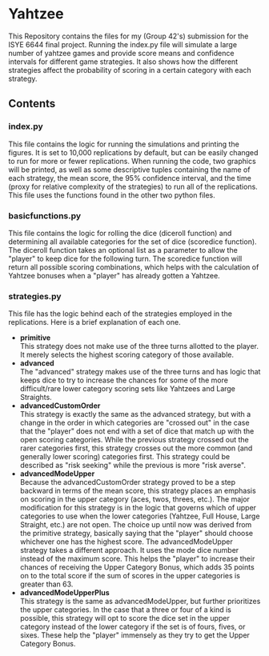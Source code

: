 # Yahtzee
This Repository contains the files for my (Group 42's) submission for the ISYE 6644 final project. Running the index.py file will simulate a large number of yahtzee games and provide score means and confidence intervals for different game strategies. It also shows how the different strategies affect the probability of scoring in a certain category with each strategy.
## Contents
### index.py
This file contains the logic for running the simulations and printing the figures. It is set to 10,000 replications by default, but can be easily changed to run for more or fewer replications. When running the code, two graphics will be printed, as well as some descriptive tuples containing the name of each strategy, the mean score, the 95% confidence interval, and the time (proxy for relative complexity of the strategies) to run all of the replications. This file uses the functions found in the other two python files.
### basicfunctions.py
This file contains the logic for rolling the dice (diceroll function) and determining all available categories for the set of dice (scoredice function). The diceroll function takes an optional list as a parameter to allow the "player" to keep dice for the following turn. The scoredice function will return all possible scoring combinations, which helps with the calculation of Yahtzee bonuses when a "player" has already gotten a Yahtzee.
### strategies.py
This file has the logic behind each of the strategies employed in the replications. Here is a brief explanation of each one.
* **primitive** \
This strategy does not make use of the three turns allotted to the player. It merely selects the highest scoring category of those available.
*  **advanced** \
The "advanced" strategy makes use of the three turns and has logic that keeps dice to try to increase the chances for some of the more difficult/rare lower category scoring sets like Yahtzees and Large Straights.
* **advancedCustomOrder** \
This strategy is exactly the same as the advanced strategy, but with a change in the order in which categories are "crossed out" in the case that the "player" does not end with a set of dice that match up with the open scoring categories. While the previous strategy crossed out the rarer categories first, this strategy crosses out the more common (and generally lower scoring) categories first. This strategy could be described as "risk seeking" while the previous is more "risk averse".
* **advancedModeUpper** \
Because the advancedCustomOrder strategy proved to be a step backward in terms of the mean score, this strategy places an emphasis on scoring in the upper category (aces, twos, threes, etc.). The major modification for this strategy is in the logic that governs which of upper categories to use when the lower categories (Yahtzee, Full House, Large Straight, etc.) are not open. The choice up until now was derived from the primitive strategy, basically saying that the "player" should choose whichever one has the highest score. The advancedModeUpper strategy takes a different approach. It uses the mode dice number instead of the maximum score. This helps the "player" to increase their chances of receiving the Upper Category Bonus, which adds 35 points on to the total score if the sum of scores in the upper categories is greater than 63.
* **advancedModeUpperPlus** \
This strategy is the same as advancedModeUpper, but further prioritizes the upper categories. In the case that a three or four of a kind is possible, this strategy will opt to score the dice set in the upper category instead of the lower category if the set is of fours, fives, or sixes. These help the "player" immensely as they try to get the Upper Category Bonus.

